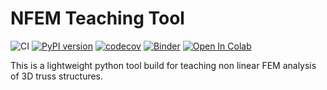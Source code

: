# NFEM Teaching Tool

![CI](https://github.com/ChairOfStructuralAnalysisTUM/nfem/workflows/CI/badge.svg) [![PyPI version](https://badge.fury.io/py/nfem.svg)](https://badge.fury.io/py/nfem) [![codecov](https://codecov.io/gh/ChairOfStructuralAnalysisTUM/nfem/branch/master/graph/badge.svg)](https://codecov.io/gh/ChairOfStructuralAnalysisTUM/nfem) [![Binder](https://mybinder.org/badge_logo.svg)](https://mybinder.org/v2/gh/ChairOfStructuralAnalysisTUM/nfem/master?filepath=examples) [![Open In Colab](https://colab.research.google.com/assets/colab-badge.svg)](https://colab.research.google.com/github/ChairOfStructuralAnalysisTUM/nfem/)

This is a lightweight python tool build for teaching non linear FEM analysis of 3D truss structures.
